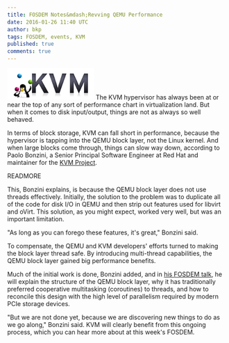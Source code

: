 ```yaml
---
title: FOSDEM Notes&mdash;Revving QEMU Performance
date: 2016-01-26 11:40 UTC
author: bkp
tags: FOSDEM, events, KVM
published: true
comments: true
---
```

![KVM logo](/images/blog/kvm-logo-200.png) The KVM hypervisor has always been at or near the top of any sort of performance chart in virtualization land. But when it comes to disk input/output, things are not as always so well behaved.

In terms of block storage, KVM can fall short in performance, because the hypervisor is tapping into the QEMU block layer, not the Linux kernel. And when large blocks come through, things can slow way down, according to Paolo Bonzini, a Senior Principal Software Engineer at Red Hat and maintainer for the [KVM Project](http://www.linux-kvm.org/page/Main_Page).

READMORE

This, Bonzini explains, is because the QEMU block layer does not use threads effectively. Initially, the solution to the problem was to duplicate all of the code for disk I/O in QEMU and then strip out features used for libvirt and oVirt. This solution, as you might expect, worked very well, but was an important limitation.

"As long as you can forego these features, it's great," Bonzini said.

To compensate, the QEMU and KVM developers' efforts turned to making the block layer thread safe. By introducing multi-thread capabilities, the QEMU block layer gained big performance benefits.

Much of the initial work is done, Bonzini added, and in [his FOSDEM talk](https://fosdem.org/2016/schedule/event/virt_iaas_optimizing_qemu_kvm_high_iops/), he will explain the structure of the QEMU block layer, why it has traditionally preferred cooperative multitasking (coroutines) to threads, and how to reconcile this design with the high level of parallelism required by modern PCIe storage devices.

"But we are not done yet, because we are discovering new things to do as we go along," Bonzini said. KVM will clearly benefit from this ongoing process, which you can hear more about at this week's FOSDEM.

